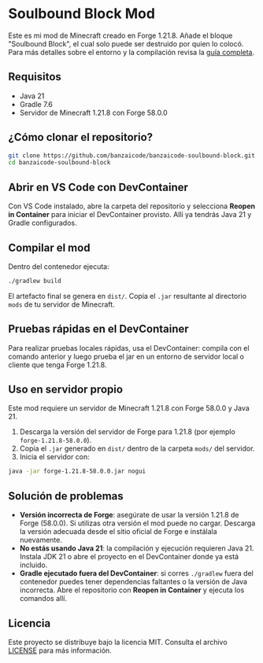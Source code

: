 # Soulbound Block Mod

Este es mi mod de Minecraft creado en Forge 1.21.8. Añade el bloque "Soulbound Block", el cual solo puede ser destruido por quien lo colocó.
Para más detalles sobre el entorno y la compilación revisa la [guía completa](docs/README.md).

## Requisitos

- Java 21
- Gradle 7.6
- Servidor de Minecraft 1.21.8 con Forge 58.0.0

## ¿Cómo clonar el repositorio?

```bash
git clone https://github.com/banzaicode/banzaicode-soulbound-block.git
cd banzaicode-soulbound-block
```

## Abrir en VS Code con DevContainer

Con VS Code instalado, abre la carpeta del repositorio y selecciona **Reopen in Container** para iniciar el DevContainer provisto. Allí ya tendrás Java 21 y Gradle configurados.

## Compilar el mod

Dentro del contenedor ejecuta:

```bash
./gradlew build
```

El artefacto final se genera en `dist/`. Copia el `.jar` resultante al directorio `mods` de tu servidor de Minecraft.

## Pruebas rápidas en el DevContainer

Para realizar pruebas locales rápidas, usa el DevContainer: compila con el comando anterior y luego prueba el jar en un entorno de servidor local o cliente que tenga Forge 1.21.8.

## Uso en servidor propio

Este mod requiere un servidor de Minecraft 1.21.8 con Forge 58.0.0 y Java 21.

1. Descarga la versión del servidor de Forge para 1.21.8 (por ejemplo `forge-1.21.8-58.0.0`).
2. Copia el `.jar` generado en `dist/` dentro de la carpeta `mods/` del servidor.
3. Inicia el servidor con:

```bash
java -jar forge-1.21.8-58.0.0.jar nogui
```

## Solución de problemas

- **Versión incorrecta de Forge**: asegúrate de usar la versión 1.21.8 de Forge (58.0.0). Si utilizas otra versión el mod puede no cargar. Descarga la versión adecuada desde el sitio oficial de Forge e instálala nuevamente.
- **No estás usando Java 21**: la compilación y ejecución requieren Java 21. Instala JDK 21 o abre el proyecto en el DevContainer donde ya está incluido.
- **Gradle ejecutado fuera del DevContainer**: si corres `./gradlew` fuera del contenedor puedes tener dependencias faltantes o la versión de Java incorrecta. Abre el repositorio con **Reopen in Container** y ejecuta los comandos allí.


## Licencia

Este proyecto se distribuye bajo la licencia MIT. Consulta el archivo [LICENSE](LICENSE) para más información.
